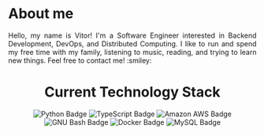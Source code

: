 <div align="center">
    <div style="text-align: justify;">
    <h1><b>About me</b></h1>
    <p>Hello, my name is Vitor! I'm a Software Engineer interested in Backend Development, DevOps, and Distributed Computing. I like to run and spend my free time  with my family, listening to music, reading, and trying to learn new things. Feel free to contact me! :smiley:</p>
<div style="text-align: center;">
    <h1><b>Current Technology Stack</b></h1>
    <div>
            <img src="https://img.shields.io/badge/python-DATA_SCIENCE-black?style=for-the-badge&logo=python&logoColor=white&label=PYTHON&labelColor=3776AB&color=white" alt="Python Badge">
            <img src="https://img.shields.io/badge/typescript-WEB_DEVELOPMENT-white?style=for-the-badge&logo=typescript&logoColor=white&label=TYPESCRIPT&labelColor=3178C6&color=white" alt="TypeScript Badge">
            <img src="https://img.shields.io/badge/amazon_aws-CLOUD-white?style=for-the-badge&logo=amazonaws&logoColor=white&label=AMAZON%20AWS&labelColor=232F3E&color=white" alt="Amazon AWS Badge">
    </div>
    <div>
            <img src="https://img.shields.io/badge/shell_bash-SHELL_SCRIPT-white?style=for-the-badge&logo=gnubash&logoColor=white&label=GNU%20BASH&labelColor=4EAA25&color=white" alt="GNU Bash Badge">      
            <img src="https://img.shields.io/badge/docker-CONTAINERIZATION-white?style=for-the-badge&logo=docker&logoColor=white&label=DOCKER&labelColor=2496ED&color=white" alt="Docker Badge">
            <img src="https://img.shields.io/badge/mysql-DATABASE_MANAGEMENT-white?style=for-the-badge&logo=mysql&logoColor=white&label=MYSQL&labelColor=4479A1&color=white" alt="MySQL Badge">
    </div>
</div>
